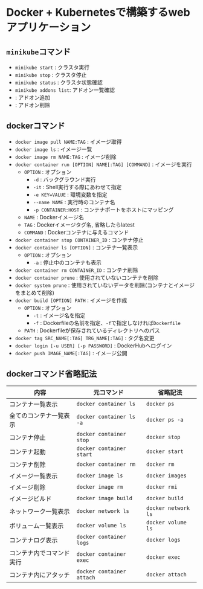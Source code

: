# Docker + Kubernetesで構築するwebアプリケーション

##  `minikube`コマンド
- `minikube start` : クラスタ実行
- `minikube stop` : クラスタ停止
- `minikube status` : クラスタ状態確認
- `minikube addons list`: アドオン一覧確認
- : アドオン追加
- : アドオン削除


## dockerコマンド
- `docker image pull NAME:TAG` : イメージ取得
- `docker image ls` : イメージ一覧
- `docker image rm NAME:TAG` : イメージ削除
- `docker container run [OPTION] NAME[:TAG] [COMMAND]` : イメージを実行
  - `OPTION` : オプション
    - `-d` : バックグラウンド実行
    - `-it` : Shell実行する際にあわせて指定
    - `-e KEY=VALUE` : 環境変数を指定
    - `--name NAME` : 実行時のコンテナ名
    - `-p CONTAINER:HOST` : コンテナポートをホストにマッピング
  - `NAME` : Dockerイメージ名
  - `TAG` : Dockerイメージタグ名, 省略したらlatest
  - `COMMAND` : Dockerコンテナに与えるコマンド
- `docker container stop CONTAINER_ID` : コンテナ停止
- `docker container ls [OPTION]` : コンテナ一覧表示
  - `OPTION` : オプション
    - `-a` : 停止中のコンテナも表示
- `docker container rm CONTAINER_ID` : コンテナ削除
- `docker container prune` : 使用されていないコンテナを削除
- `docker system prune` : 使用されていないデータを削除(コンテナとイメージをまとめて削除)
- `docker build [OPTION] PATH` : イメージを作成
  - `OPTION` : オプション
    - `-t` : イメージ名を指定
    - `-f` : Dockerfileの名前を指定、`-f`で指定しなければ`Dockerfile`
  - `PATH` : Dockerfileが保存されているディレクトリへのパス
- `docker tag SRC_NAME[:TAG] TRG_NAME[:TAG]` : タグ名変更
- `docker login [-u USER] [-p PASSWORD]` : DockerHubへログイン
- `docker push IMAGE_NAME[:TAG]` : イメージ公開

## dockerコマンド省略記法
| 内容 | 元コマンド | 省略記法 |
|--------|------------|-----------|
| コンテナ一覧表示 | `docker container ls` | `docker ps` |
| 全てのコンテナ一覧表示 | `docker container ls -a` | `docker ps -a` |
| コンテナ停止 | `docker container stop` | `docker stop` |
| コンテナ起動 | `docker container start` | `docker start` |
| コンテナ削除 | `docker container rm` | `docker rm` |
| イメージ一覧表示 | `docker image ls` | `docker images` |
| イメージ削除 | `docker image rm` | `docker rmi` |
| イメージビルド | `docker image build` | `docker build` |
| ネットワーク一覧表示 | `docker network ls` | `docker network ls` |
| ボリューム一覧表示 | `docker volume ls` | `docker volume ls` |
| コンテナログ表示 | `docker container logs` | `docker logs` |
| コンテナ内でコマンド実行 | `docker container exec` | `docker exec` |
| コンテナ内にアタッチ | `docker container attach` | `docker attach` |